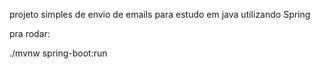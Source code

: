 

projeto simples de envio de emails para estudo em java utilizando Spring

pra rodar: 

./mvnw spring-boot:run